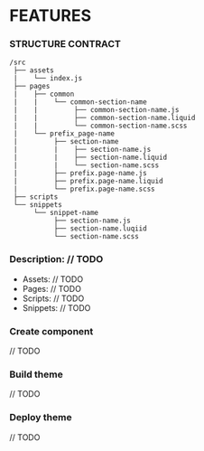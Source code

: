 # FEATURES


### STRUCTURE CONTRACT
```
/src
 ├── assets
 |    └── index.js
 ├── pages
 |    ├── common
 |    |    └── common-section-name
 |    |         ├── common-section-name.js
 |    |         ├── common-section-name.liquid
 |    |         └── common-section-name.scss
 |    └── prefix_page-name
 |         ├── section-name
 |         |    ├── section-name.js
 |         |    ├── section-name.liquid
 |         |    └── section-name.scss
 |         ├── prefix.page-name.js
 |         ├── prefix.page-name.liquid
 |         └── prefix.page-name.scss
 ├── scripts
 └── snippets
      └── snippet-name
           ├── section-name.js
           ├── section-name.luqiid
           └── section-name.scss
```

### Description: // TODO
- Assets: // TODO
- Pages: // TODO
- Scripts: // TODO
- Snippets: // TODO



### Create component
// TODO


### Build theme
// TODO


### Deploy theme
// TODO
